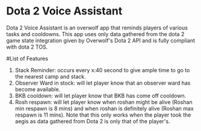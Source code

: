 # Dota 2 Voice Assistant
Dota 2 Voice Assistant is an overwolf app that reminds players of various tasks and cooldowns. This app uses only data gathered from the dota 2 game state integration given by Overwolf's Dota 2 API and is fully compliant with dota 2 TOS.

#List of Features
 1. Stack Reminder: occurs every x:40 second to give ample time to go to the nearest camp and stack.
 2. Observer Ward in stock: will let player know that an observer ward has become available.
 3. BKB cooldown: will let player know that BKB has come off cooldown.
 4. Rosh respawn:  will let player know when roshan might be alive (Roshan min respawn is 8 mins) and when roshan is definitely alive (Roshan max respawn is 11 mins). Note that this only works when the player took the aegis as data gathered from Dota 2 is only that of the player's.
